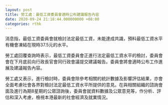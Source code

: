```yaml
---
layout: post
title: 勞工處：最低工資委員會適時公布建議報告內容
date: 2020-09-24 21:18:44.000000000 +08:00
categories: rthk
---
```


消息指，最低工資委員會就檢討法定最低工資，未能達成共識，預料最低工資水平有機會凍結在現時37.5元的水平。

勞工處回覆查詢時表示，最低工資委員會正進行法定最低工資水平的檢討，委員會會在下月底前向行政長官會同行政會議提交建議報告。委員會將會適時公布工作進展及建議報告內容。

勞工處又表示，進行檢討時，委員會除參考相關的統計數據及影響評估結果，亦會全面考慮社會各界對檢討法定最低工資水平所提供的意見。在與相關組織的諮詢會面及進行為期8星期的公眾諮詢後，委員會就資料數據及公眾意見等，作分析、評估和深入考慮，檢視本港最新的社會經濟及就業情況。
